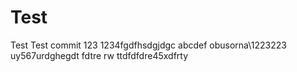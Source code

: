 # Test
Test
Test commit
123
1234fgdfhsdgjdgc
abcdef
obusorna\1223223
uy567urdghegdt
fdtre rw ttdfdfdre45xdfrty
